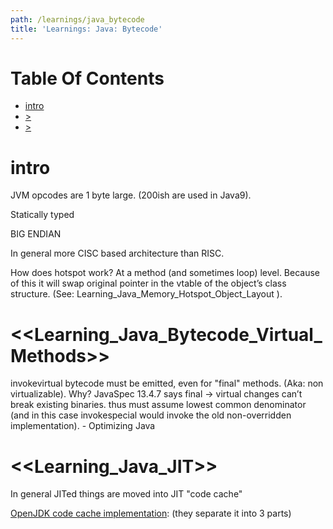 ```yaml
---
path: /learnings/java_bytecode
title: 'Learnings: Java: Bytecode'
---
```

# Table Of Contents

<!-- toc -->

- [intro](#intro)
- [>](#)
- [>](#)

<!-- tocstop -->

# intro

JVM opcodes are 1 byte large. (200ish are used in Java9).

Statically typed

BIG ENDIAN

In general more CISC based architecture than RISC.

How does hotspot work? At a method (and sometimes loop) level. Because of this it will swap original pointer in the vtable of the object’s class structure. (See: Learning_Java_Memory_Hotspot_Object_Layout ).

# <<Learning_Java_Bytecode_Virtual_Methods>>

invokevirtual bytecode must be emitted, even for "final" methods. (Aka: non virtualizable). Why? JavaSpec 13.4.7 says final -> virtual changes can’t break existing binaries. thus must assume lowest common denominator (and in this case invokespecial would invoke the old non-overridden implementation). - Optimizing Java

# <<Learning_Java_JIT>>

In general JITed things are moved into JIT "code cache"

[OpenJDK code cache implementation](http://openjdk.java.net/jeps/197): (they separate it into 3 parts)



